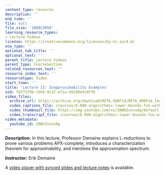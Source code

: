 ```yaml
---
content_type: resource
description: ''
end_time: ''
file: null
file_size: '188923856'
learning_resource_types:
- Lecture Videos
license: https://creativecommons.org/licenses/by-nc-sa/4.0/
ocw_type: ''
optional_tab_title: ''
optional_text: ''
parent_title: Lecture Videos
parent_type: CourseSection
related_resources_text: ''
resource_index_text: ''
resourcetype: Video
start_time: ''
title: 'Lecture 11: Inapproximability Examples'
uid: fd77379b-cb56-9c1f-ef1a-b919843c0ffb
video_files:
  archive_url: https://archive.org/download/MIT6.890F14/MIT6_890F14_lec11_300k.mp4
  video_captions_file: /courses/6-890-algorithmic-lower-bounds-fun-with-hardness-proofs-fall-2014/ba02edd2026458eab83acbaebcd0ce15_28WhZvnvsAg.vtt
  video_thumbnail_file: https://img.youtube.com/vi/28WhZvnvsAg/default.jpg
  video_transcript_file: /courses/6-890-algorithmic-lower-bounds-fun-with-hardness-proofs-fall-2014/69db375a2d8de67568b15b3a47318d38_28WhZvnvsAg.pdf
video_metadata:
  youtube_id: 28WhZvnvsAg
---
```


**Description:** In this lecture, Professor Demaine explains L-reductions to prove various problems APX-complete, introduces a characterization theorem for approximability, and mentions the approximation spectrum.

**Instructor:** Erik Demaine

A [video player with synced slides and lecture notes](http://courses.csail.mit.edu/6.890/fall14/lectures/L11.html) is available.

